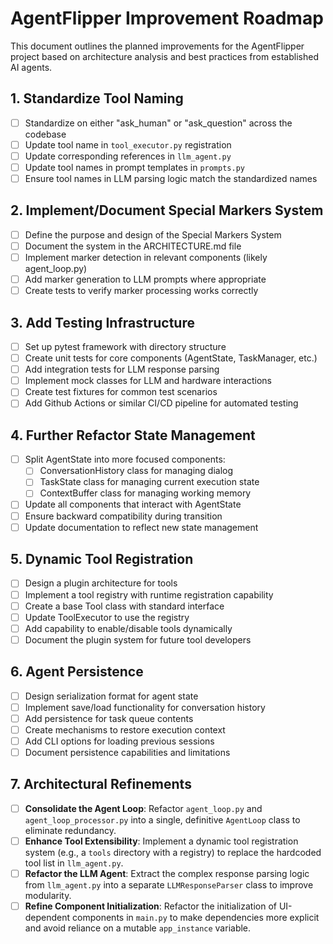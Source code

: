 # AgentFlipper Improvement Roadmap

This document outlines the planned improvements for the AgentFlipper project based on architecture analysis and best practices from established AI agents.

## 1. Standardize Tool Naming

- [ ] Standardize on either "ask_human" or "ask_question" across the codebase
- [ ] Update tool name in `tool_executor.py` registration
- [ ] Update corresponding references in `llm_agent.py`
- [ ] Update tool names in prompt templates in `prompts.py`
- [ ] Ensure tool names in LLM parsing logic match the standardized names

## 2. Implement/Document Special Markers System

- [ ] Define the purpose and design of the Special Markers System
- [ ] Document the system in the ARCHITECTURE.md file
- [ ] Implement marker detection in relevant components (likely agent_loop.py)
- [ ] Add marker generation to LLM prompts where appropriate
- [ ] Create tests to verify marker processing works correctly

## 3. Add Testing Infrastructure

- [ ] Set up pytest framework with directory structure
- [ ] Create unit tests for core components (AgentState, TaskManager, etc.)
- [ ] Add integration tests for LLM response parsing
- [ ] Implement mock classes for LLM and hardware interactions
- [ ] Create test fixtures for common test scenarios
- [ ] Add Github Actions or similar CI/CD pipeline for automated testing

## 4. Further Refactor State Management

- [ ] Split AgentState into more focused components:
  - [ ] ConversationHistory class for managing dialog
  - [ ] TaskState class for managing current execution state
  - [ ] ContextBuffer class for managing working memory
- [ ] Update all components that interact with AgentState
- [ ] Ensure backward compatibility during transition
- [ ] Update documentation to reflect new state management

## 5. Dynamic Tool Registration

- [ ] Design a plugin architecture for tools
- [ ] Implement a tool registry with runtime registration capability
- [ ] Create a base Tool class with standard interface
- [ ] Update ToolExecutor to use the registry
- [ ] Add capability to enable/disable tools dynamically
- [ ] Document the plugin system for future tool developers

## 6. Agent Persistence

- [ ] Design serialization format for agent state
- [ ] Implement save/load functionality for conversation history
- [ ] Add persistence for task queue contents
- [ ] Create mechanisms to restore execution context
- [ ] Add CLI options for loading previous sessions
- [ ] Document persistence capabilities and limitations

## 7. Architectural Refinements

- [ ] **Consolidate the Agent Loop**: Refactor `agent_loop.py` and `agent_loop_processor.py` into a single, definitive `AgentLoop` class to eliminate redundancy.
- [ ] **Enhance Tool Extensibility**: Implement a dynamic tool registration system (e.g., a `tools` directory with a registry) to replace the hardcoded tool list in `llm_agent.py`.
- [ ] **Refactor the LLM Agent**: Extract the complex response parsing logic from `llm_agent.py` into a separate `LLMResponseParser` class to improve modularity.
- [ ] **Refine Component Initialization**: Refactor the initialization of UI-dependent components in `main.py` to make dependencies more explicit and avoid reliance on a mutable `app_instance` variable.
